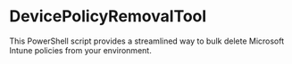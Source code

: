 # DevicePolicyRemovalTool
This PowerShell script provides a streamlined way to bulk delete Microsoft Intune policies from your environment. 
